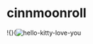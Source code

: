 # cinnmoonroll
!{}(![hello-kitty-love-you](https://github.com/user-attachments/assets/98587f8d-c62a-4f90-b590-6c114041534a)
